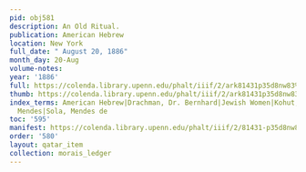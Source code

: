 ```yaml
---
pid: obj581
description: An Old Ritual.
publication: American Hebrew
location: New York
full_date: " August 20, 1886"
month_day: 20-Aug
volume-notes:
year: '1886'
full: https://colenda.library.upenn.edu/phalt/iiif/2/ark81431p35d8nw83%2FSHA256E-s7223932--b0d1047bba66a315ac6628339ac7aac93288675d85da5cc78109cc9e8af7a176.jpeg/full/3500,/0/default.jpg
thumb: https://colenda.library.upenn.edu/phalt/iiif/2/ark81431p35d8nw83%2FSHA256E-s7223932--b0d1047bba66a315ac6628339ac7aac93288675d85da5cc78109cc9e8af7a176.jpeg/full/!200,200/0/default.jpg
index_terms: American Hebrew|Drachman, Dr. Bernhard|Jewish Women|Kohut, Dr. Alexander|Pereira,
  Mendes|Sola, Mendes de
toc: '595'
manifest: https://colenda.library.upenn.edu/phalt/iiif/2/81431-p35d8nw83/manifest
order: '580'
layout: qatar_item
collection: morais_ledger
---
```

